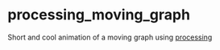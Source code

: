 # processing_moving_graph
Short and cool animation of a moving graph using [processing](https://processing.org/)
